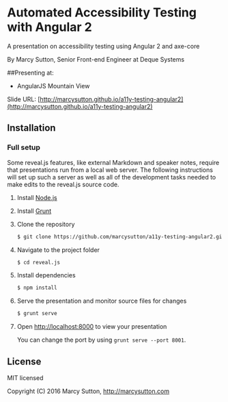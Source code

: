 # Automated Accessibility Testing with Angular 2

A presentation on accessibility testing using Angular 2 and axe-core

By Marcy Sutton, Senior Front-end Engineer at Deque Systems

##Presenting at:
- AngularJS Mountain View

Slide URL: [http://marcysutton.github.io/a11y-testing-angular2](http://marcysutton.github.io/a11y-testing-angular2)

## Installation

### Full setup

Some reveal.js features, like external Markdown and speaker notes, require that presentations run from a local web server. The following instructions will set up such a server as well as all of the development tasks needed to make edits to the reveal.js source code.

1. Install [Node.js](http://nodejs.org/)

2. Install [Grunt](http://gruntjs.com/getting-started#installing-the-cli)

4. Clone the repository
   ```sh
   $ git clone https://github.com/marcysutton/a11y-testing-angular2.git
   ```

5. Navigate to the project folder
   ```sh
   $ cd reveal.js
   ```

6. Install dependencies
   ```sh
   $ npm install
   ```

7. Serve the presentation and monitor source files for changes
   ```sh
   $ grunt serve
   ```

8. Open <http://localhost:8000> to view your presentation

   You can change the port by using `grunt serve --port 8001`.

## License

MIT licensed

Copyright (C) 2016 Marcy Sutton, http://marcysutton.com
